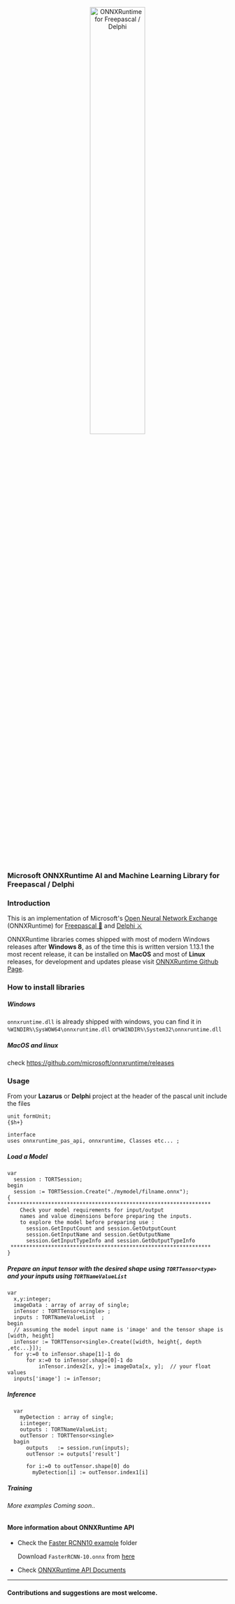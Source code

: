 <p align="center">
  <img style="width :50%"src="https://onnxruntime.ai/images/svg/ONNX-Runtime-logo-white.svg" alt="ONNXRuntime for Freepascal / Delphi"</img>
</p>

### Microsoft ONNXRuntime AI and Machine Learning Library for Freepascal / Delphi

### Introduction
This is an implementation of Microsoft's [Open Neural Network Exchange](https://www.onnxruntime.ai/about.html) (ONNXRuntime) for [Freepascal 🐾](https://www.lazarus-ide.org) and [Delphi ⚔️](https://www.embarcadero.com/products/delphi/starter)

ONNXRuntime libraries comes shipped with most of modern Windows releases after **Windows 8**, as of the time this is written version 1.13.1 the most recent release, it can be installed on **MacOS** and most of **Linux** releases, for development and updates please visit [ONNXRuntime Github Page](https://github.com/microsoft/onnxruntime/).

### How to install libraries
##### Windows
  
  `onnxruntime.dll` is already shipped with windows, you can find it in `%WINDIR%\SysWOW64\onnxruntime.dll` or`%WINDIR%\System32\onnxruntime.dll` 

##### MacOS and linux
  
  check https://github.com/microsoft/onnxruntime/releases



### Usage

From your **Lazarus** or **Delphi** project at the header of the pascal unit include the files
  ```
  unit formUnit;
  {$h+}
  
  interface
  uses onnxruntime_pas_api, onnxruntime, Classes etc... ;
  ```
##### Load a Model
  ```
  var 
    session : TORTSession;
  begin
    session := TORTSession.Create("./mymodel/filname.onnx"); 
  { 
  *****************************************************************
      Check your model requirements for input/output 
      names and value dimensions before preparing the inputs.
      to explore the model before preparing use :
        session.GetInputCount and session.GetOutputCount
        session.GetInputName and session.GetOutputName
        session.GetInputTypeInfo and session.GetOutputTypeInfo
   ****************************************************************
  }
```    

##### Prepare an input tensor with the desired shape using `TORTTensor<type>` and your inputs using `TORTNameValueList`

```
var 
  x,y:integer;
  imageData : array of array of single;
  inTensor : TORTTensor<single> ; 
  inputs : TORTNameValueList  ;
begin
  // assuming the model input name is 'image' and the tensor shape is [width, height]
  inTensor := TORTTensor<single>.Create([width, height{, depth ,etc...}]);
  for y:=0 to inTensor.shape[1]-1 do
      for x:=0 to inTensor.shape[0]-1 do
          inTensor.index2[x, y]:= imageData[x, y];  // your float values
  inputs['image'] := inTensor;        
```

##### Inference

```
  var
    myDetection : array of single;
    i:integer;
    outputs : TORTNameValueList;
    outTensor : TORTTensor<single>
  bagin 
      outputs   := session.run(inputs);
      outTensor := outputs['result']
     
      for i:=0 to outTensor.shape[0] do
        myDetection[i] := outTensor.index1[i]
```

##### Training

###### More examples Coming soon..
   

#### More information about ONNXRuntime API

* Check the [Faster RCNN10 example](/examples) folder

  Download `FasterRCNN-10.onnx` from [here](https://github.com/onnx/models/tree/main/vision/object_detection_segmentation/faster-rcnn/model)
* Check [ONNXRuntime API Documents](https://onnxruntime.ai/docs/api/)
  
---  
#### Contributions and suggestions are most welcome.
